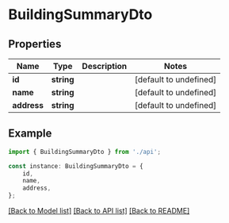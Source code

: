 # BuildingSummaryDto


## Properties

Name | Type | Description | Notes
------------ | ------------- | ------------- | -------------
**id** | **string** |  | [default to undefined]
**name** | **string** |  | [default to undefined]
**address** | **string** |  | [default to undefined]

## Example

```typescript
import { BuildingSummaryDto } from './api';

const instance: BuildingSummaryDto = {
    id,
    name,
    address,
};
```

[[Back to Model list]](../README.md#documentation-for-models) [[Back to API list]](../README.md#documentation-for-api-endpoints) [[Back to README]](../README.md)
